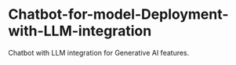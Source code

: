 # Chatbot-for-model-Deployment-with-LLM-integration
Chatbot with LLM integration for Generative AI features.
